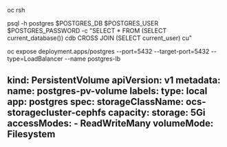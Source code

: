 oc rsh <podname>

psql -h postgres $POSTGRES_DB $POSTGRES_USER $POSTGRES_PASSWORD -c "SELECT * FROM (SELECT current_database()) cdb CROSS JOIN (SELECT current_user) cu"





oc expose deployment.apps/postgres --port=5432 --target-port=5432 --type=LoadBalancer --name postgres-lb





kind: PersistentVolume
apiVersion: v1
metadata:
  name: postgres-pv-volume
  labels:
    type: local
    app: postgres
spec:
  storageClassName: ocs-storagecluster-cephfs
  capacity:
    storage: 5Gi
  accessModes:
    - ReadWriteMany
  volumeMode: Filesystem
---